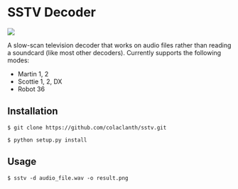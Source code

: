 SSTV Decoder
============

![](https://raw.githubusercontent.com/colaclanth/sstv/master/examples/m1.png)

A slow-scan television decoder that works on audio files rather than reading a soundcard (like most other decoders).
Currently supports the following modes:
* Martin 1, 2
* Scottie 1, 2, DX
* Robot 36

Installation
------------

```
$ git clone https://github.com/colaclanth/sstv.git

$ python setup.py install
```

Usage
-----

```
$ sstv -d audio_file.wav -o result.png
```
